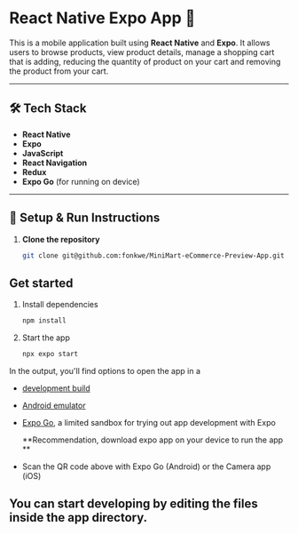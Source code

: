 # React Native Expo App 👋

This is a mobile application built using **React Native** and **Expo**. It allows users to browse products, view product details, manage a shopping cart that is adding, reducing the quantity of product on your cart and removing the product from  your cart.

---

## 🛠 Tech Stack

- **React Native**
- **Expo**
- **JavaScript**
- **React Navigation**
- **Redux** 
- **Expo Go** (for running on device)

---

## 🚀 Setup & Run Instructions

1. **Clone the repository**
   ```bash
   git clone git@github.com:fonkwe/MiniMart-eCommerce-Preview-App.git
   
## Get started

1. Install dependencies

   ```bash
   npm install
   ```

2. Start the app

   ```bash
   npx expo start
   ```

In the output, you'll find options to open the app in a

- [development build](https://docs.expo.dev/develop/development-builds/introduction/)
- [Android emulator](https://docs.expo.dev/workflow/android-studio-emulator/)
- [Expo Go](https://expo.dev/go), a limited sandbox for trying out app development with Expo

  **Recommendation, download expo app on your device to run the app **

 - Scan the QR code above with Expo Go (Android) or the Camera app (iOS)

## You can start developing by editing the files inside the **app** directory.


